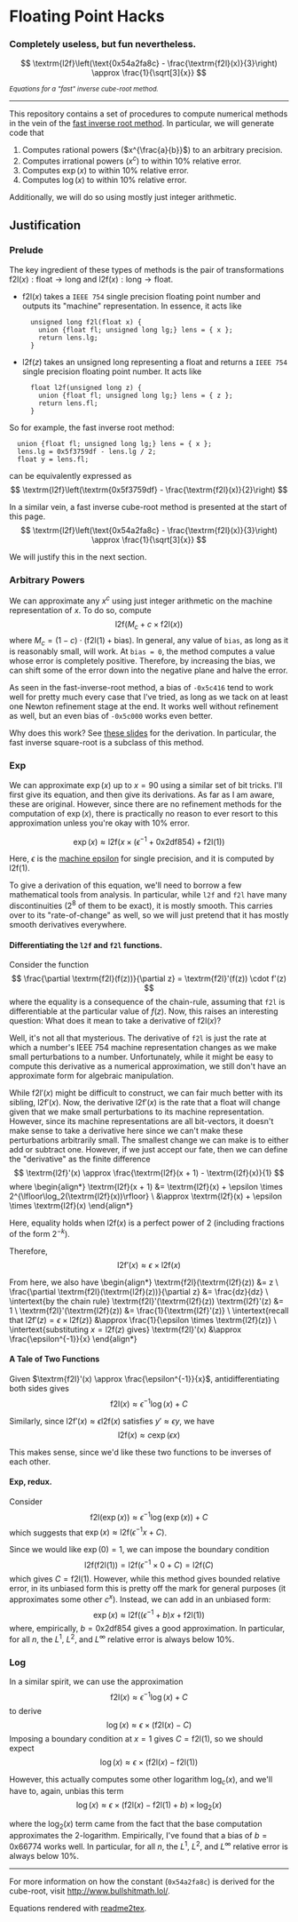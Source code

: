 # Floating Point Hacks

### Completely useless, but fun nevertheless.

$$
\textrm{l2f}\left(\text{0x54a2fa8c} - \frac{\textrm{f2l}(x)}{3}\right) \approx \frac{1}{\sqrt[3]{x}}
$$

<sub>*Equations for a "fast" inverse cube-root method.*</sub>

------------------------------------

This repository contains a set of procedures to compute numerical methods in the vein of the
[fast inverse root method](https://en.wikipedia.org/wiki/Fast_inverse_square_root). In particular,
we will generate code that

1. Computes rational powers ($x^{\frac{a}{b}}$) to an arbitrary precision.
2. Computes irrational powers ($x^c$) to within 10% relative error.
3. Computes $\exp(x)$ to within 10% relative error.
4. Computes $\log(x)$ to within 10% relative error.

Additionally, we will do so using mostly just integer arithmetic.

## Justification

### Prelude

The key ingredient of these types of methods is the pair of transformations
$\textrm{f2l}(x) : \textrm{float} \to \textrm{long}$ and 
$\textrm{l2f}(x) : \textrm{long} \to \textrm{float}$.

* $\textrm{f2l}(x)$ takes a `IEEE 754` single precision floating point number and outputs its "machine" representation.
In essence, it acts like


        unsigned long f2l(float x) {
          union {float fl; unsigned long lg;} lens = { x };
          return lens.lg;
        }
* $\textrm{l2f}(z)$ takes an unsigned long representing a float and returns a `IEEE 754` single precision floating point number.
It acts like


        float l2f(unsigned long z) {
          union {float fl; unsigned long lg;} lens = { z };
          return lens.fl;
        }

So for example, the fast inverse root method:

      union {float fl; unsigned long lg;} lens = { x };
      lens.lg = 0x5f3759df - lens.lg / 2;
      float y = lens.fl;

can be equivalently expressed as
$$
\textrm{l2f}\left(\textrm{0x5f3759df} - \frac{\textrm{f2l}(x)}{2}\right)
$$

In a similar vein, a fast inverse cube-root method is presented at the start of this page.
$$
\textrm{l2f}\left(\text{0x54a2fa8c} - \frac{\textrm{f2l}(x)}{3}\right) \approx \frac{1}{\sqrt[3]{x}}
$$

We will justify this in the next section.

### Arbitrary Powers

We can approximate any $x^c$ using just integer arithmetic on the machine representation of $x$. To do
so, compute
$$
\textrm{l2f}\left(M_c + c \times \textrm{f2l}(x)\right)
$$
where $M_c = (1 - c) \cdot (\textrm{f2l}(1) + \textrm{bias})$. In general, any value of `bias`, as long
as it is reasonably small, will work. At `bias = 0`, the method computes a value whose error is completely positive.
Therefore, by increasing the bias, we can shift some of the error down into the negative plane and
halve the error. 

As seen in the fast-inverse-root method, a bias of `-0x5c416` tend to work well for pretty much every case that I've
tried, as long as we tack on at least one Newton refinement stage at the end. It works well without refinement as well,
but an even bias of `-0x5c000` works even better.

Why does this work? See [these slides](http://www.bullshitmath.lol/FastRoot.slides.html) for the derivation. In
particular, the fast inverse square-root is a subclass of this method.

### Exp

We can approximate $\exp(x)$ up to $x = 90$ using a similar set of bit tricks. I'll first give its equation, and then
give its derivations. As far as I am aware, these are original. However, since there are no refinement methods
for the computation of $\exp(x)$, there is practically no reason to ever resort to this approximation unless you're okay
with 10% error.

$$
\exp(x) \approx \textrm{l2f}\left(x \times (\epsilon^{-1} + \textrm{0x2df854}) + \textrm{f2l}(1)\right)
$$

Here, $\epsilon$ is the [machine epsilon](https://en.wikipedia.org/wiki/Machine_epsilon) for single precision, and it
is computed by $\textrm{l2f}(1)$.

To give a derivation of this equation, we'll need to borrow a few mathematical tools from analysis. In particular, while
`l2f` and `f2l` have many discontinuities ($2^8$ of them to be exact), it is mostly smooth. This
carries over to its "rate-of-change" as well, so we will just pretend that it has mostly smooth derivatives
everywhere.

#### Differentiating the `l2f` and `f2l` functions.
Consider the function
$$
\frac{\partial \textrm{f2l}(f(z))}{\partial z} = \textrm{f2l}'(f(z)) \cdot f'(z)
$$
where the equality is a consequence of the chain-rule, assuming that `f2l` is differentiable at the particular value of
$f(z)$. Now, this raises an interesting question: What does it mean to take a derivative of $\textrm{f2l}(x)$?

Well, it's not all that mysterious. The derivative of `f2l` is just the rate at which a number's IEEE 754 machine
representation changes as we make small perturbations to a number. Unfortunately, while it might be easy to compute
this derivative as a numerical approximation, we still don't have an approximate form for algebraic manipulation.

While $\textrm{f2l}'(x)$ might be difficult to construct, we can fair much better with its sibling, $\textrm{l2f}'(x)$.
Now, the derivative $\textrm{l2f}'(x)$ is the rate that a float will change given that we make small perturbations
to its machine representation. However, since its machine representations are all bit-vectors, it doesn't make sense
to take a derivative here since we can't make these perturbations arbitrarily small. The smallest change we can make
is to either add or subtract one. However, if we just accept our fate, then we can define the "derivative" as the finite
difference
$$
\textrm{l2f}'(x) \approx \frac{\textrm{l2f}(x + 1) - \textrm{l2f}(x)}{1}
$$
where
\begin{align*}
\textrm{l2f}(x + 1) &= \textrm{l2f}(x) + \epsilon \times 2^{\lfloor\log_2(\textrm{l2f}(x))\rfloor} \\
&\approx \textrm{l2f}(x) + \epsilon \times \textrm{l2f}(x)
\end{align*}

Here, equality holds when $\textrm{l2f}(x)$ is a perfect power of $2$ (including fractions of the form $2^{-k}$).

Therefore,
$$
\textrm{l2f}'(x) \approx \epsilon \times \textrm{l2f}(x)
$$

From here, we also have
\begin{align*}
\textrm{f2l}(\textrm{l2f}(z)) &= z \\
\frac{\partial \textrm{f2l}(\textrm{l2f}(z))}{\partial z} &= \frac{dz}{dz} \\
\intertext{by the chain rule}
\textrm{f2l}'(\textrm{l2f}(z)) \textrm{l2f}'(z) &= 1 \\
\textrm{f2l}'(\textrm{l2f}(z)) &= \frac{1}{\textrm{l2f}'(z)} \\
\intertext{recall that $\textrm{l2f}'(z) = \epsilon \times \textrm{l2f}(z)$}
&\approx \frac{1}{\epsilon \times \textrm{l2f}(z)} \\
\intertext{substituting $x = \textrm{l2f}(z)$ gives}
\textrm{f2l}'(x) &\approx \frac{\epsilon^{-1}}{x}
\end{align*}

#### A Tale of Two Functions

Given $\textrm{f2l}'(x) \approx \frac{\epsilon^{-1}}{x}$, antidifferentiating both sides gives
$$
\textrm{f2l}(x) \approx \epsilon^{-1} \log(x) + C
$$

Similarly, since $\textrm{l2f}'(x) \approx \epsilon \textrm{l2f}(x)$ satisfies $y' \approx \epsilon y$, we have
$$
\textrm{l2f}(x) \approx c \exp(\epsilon x)
$$

This makes sense, since we'd like these two functions to be inverses of each other.

#### Exp, redux.

Consider
$$
\textrm{f2l}(\exp(x)) \approx \epsilon^{-1} \log(\exp(x)) + C
$$
which suggests that $\exp(x) \approx \textrm{l2f}\left(\epsilon^{-1} x + C\right)$.

Since we would like $\exp(0) = 1$, we can impose the boundary condition
$$
\textrm{l2f}(\textrm{f2l}(1)) = \textrm{l2f}\left(\epsilon^{-1} \times 0 + C\right) = \textrm{l2f}(C)
$$
which gives $C = \textrm{f2l}(1)$. However, while this method gives bounded relative error, in its unbiased form
this is pretty off the mark for general purposes (it approximates some other $c^x$). Instead, we can add in an unbiased form:
$$
\exp(x) \approx \textrm{l2f}\left((\epsilon^{-1} + b)x + \textrm{f2l}(1)\right)
$$
where, empirically, $b = \textrm{0x2df854}$ gives a good approximation. In particular, for all $n$, the $L^1$,
$L^2$, and $L^{\infty}$ relative error is always below 10%.

### Log

In a similar spirit, we can use the approximation
$$
\textrm{f2l}(x) \approx \epsilon^{-1} \log(x) + C
$$
to derive
$$
\log(x) \approx \epsilon \times \left(\textrm{f2l}(x) - C\right)
$$
Imposing a boundary condition at $x = 1$ gives $C = \textrm{f2l}(1)$, so we should expect
$$
\log(x) \approx \epsilon \times \left(\textrm{f2l}(x) - \textrm{f2l}(1)\right)
$$

However, this actually computes some other logarithm $\log_c(x)$, and we'll have to, again, unbias this term
$$
\log(x) \approx \epsilon \times \left(\textrm{f2l}(x) - \textrm{f2l}(1) + b\right) \times \log_2(x)
$$

where the $\log_2(x)$ term came from the fact that the base computation approximates the 2-logarithm. Empirically, I've
found that a bias of $b = \textrm{0x66774}$ works well. In particular, for all $n$, the $L^1$,
$L^2$, and $L^{\infty}$ relative error is always below 10%.

-------------------------------------

For more information on how the constant (`0x54a2fa8c`) is derived for
the cube-root, visit http://www.bullshitmath.lol/.

Equations rendered with [readme2tex](https://github.com/leegao/readme2tex).